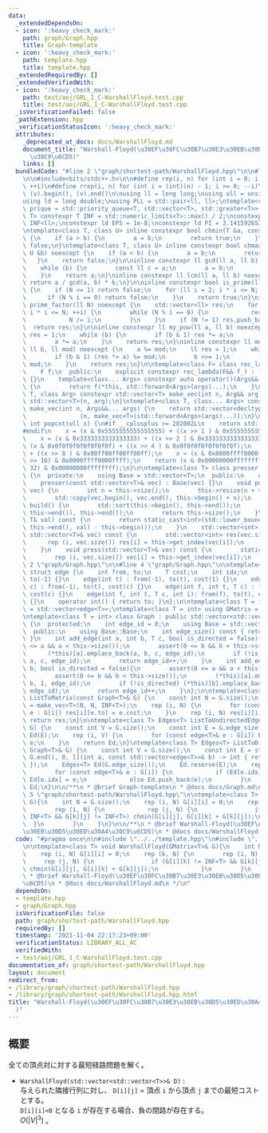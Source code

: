 ```yaml
---
data:
  _extendedDependsOn:
  - icon: ':heavy_check_mark:'
    path: graph/Graph.hpp
    title: Graph-template
  - icon: ':heavy_check_mark:'
    path: template.hpp
    title: template.hpp
  _extendedRequiredBy: []
  _extendedVerifiedWith:
  - icon: ':heavy_check_mark:'
    path: test/aoj/GRL_1_C-WarshallFloyd.test.cpp
    title: test/aoj/GRL_1_C-WarshallFloyd.test.cpp
  _isVerificationFailed: false
  _pathExtension: hpp
  _verificationStatusIcon: ':heavy_check_mark:'
  attributes:
    _deprecated_at_docs: docs/WarshallFloyd.md
    document_title: "Warshall-Floyd(\u30EF\u30FC\u30B7\u30E3\u30EB\u30D5\u30ED\u30A4\
      \u30C9\u6CD5)"
    links: []
  bundledCode: "#line 2 \"graph/shortest-path/WarshallFloyd.hpp\"\n\n#line 2 \"template.hpp\"\
    \n\n#include<bits/stdc++.h>\n\n#define rep(i, n) for (int i = 0; i < (int)(n);\
    \ ++i)\n#define rrep(i, n) for (int i = (int)(n) - 1; i >= 0; --i)\n#define all(v)\
    \ (v).begin(), (v).end()\n\nusing ll = long long;\nusing ull = unsigned long long;\n\
    using ld = long double;\nusing PLL = std::pair<ll, ll>;\ntemplate<class T> using\
    \ prique = std::priority_queue<T, std::vector<T>, std::greater<T>>;\n\ntemplate<class\
    \ T> constexpr T INF = std::numeric_limits<T>::max() / 2;\nconstexpr ll inf =\
    \ INF<ll>;\nconstexpr ld EPS = 1e-8;\nconstexpr ld PI = 3.1415926535897932384626;\n\
    \ntemplate<class T, class U> inline constexpr bool chmin(T &a, const U &b) noexcept\
    \ {\n    if (a > b) {\n        a = b;\n        return true;\n    }\n    return\
    \ false;\n}\ntemplate<class T, class U> inline constexpr bool chmax(T &a, const\
    \ U &b) noexcept {\n    if (a < b) {\n        a = b;\n        return true;\n \
    \   }\n    return false;\n}\n\ninline constexpr ll gcd(ll a, ll b) noexcept {\n\
    \    while (b) {\n        const ll c = a;\n        a = b;\n        b = c % b;\n\
    \    }\n    return a;\n}\ninline constexpr ll lcm(ll a, ll b) noexcept {\n   \
    \ return a / gcd(a, b) * b;\n}\n\ninline constexpr bool is_prime(ll N) noexcept\
    \ {\n    if (N <= 1) return false;\n    for (ll i = 2; i * i <= N; ++i) {\n  \
    \      if (N % i == 0) return false;\n    }\n    return true;\n}\ninline std::vector<ll>\
    \ prime_factor(ll N) noexcept {\n    std::vector<ll> res;\n    for (ll i = 2;\
    \ i * i <= N; ++i) {\n        while (N % i == 0) {\n            res.push_back(i);\n\
    \            N /= i;\n        }\n    }\n    if (N != 1) res.push_back(N);\n  \
    \  return res;\n}\n\ninline constexpr ll my_pow(ll a, ll b) noexcept {\n    ll\
    \ res = 1;\n    while (b) {\n        if (b & 1) res *= a;\n        b >>= 1;\n\
    \        a *= a;\n    }\n    return res;\n}\ninline constexpr ll mod_pow(ll a,\
    \ ll b, ll mod) noexcept {\n    a %= mod;\n    ll res = 1;\n    while (b) {\n\
    \        if (b & 1) (res *= a) %= mod;\n        b >>= 1;\n        (a *= a) %=\
    \ mod;\n    }\n    return res;\n}\n\ntemplate<class F> class rec_lambda {\n  private:\n\
    \    F f;\n  public:\n    explicit constexpr rec_lambda(F&& f_) : f(std::forward<F>(f_))\
    \ {}\n    template<class... Args> constexpr auto operator()(Args&&... args) const\
    \ {\n        return f(*this, std::forward<Args>(args)...);\n    }\n};\n\ntemplate<class\
    \ T, class Arg> constexpr std::vector<T> make_vec(int n, Arg&& arg) {\n    return\
    \ std::vector<T>(n, arg);\n}\ntemplate<class T, class... Args> constexpr auto\
    \ make_vec(int n, Args&&... args) {\n    return std::vector<decltype(make_vec<T>(args...))>\n\
    \               (n, make_vec<T>(std::forward<Args>(args)...));\n}\n\ninline constexpr\
    \ int popcnt(ull x) {\n#if __cplusplus >= 202002L\n    return std::popcount(x);\n\
    #endif\n    x = (x & 0x5555555555555555) + ((x >> 1 ) & 0x5555555555555555);\n\
    \    x = (x & 0x3333333333333333) + ((x >> 2 ) & 0x3333333333333333);\n    x =\
    \ (x & 0x0f0f0f0f0f0f0f0f) + ((x >> 4 ) & 0x0f0f0f0f0f0f0f0f);\n    x = (x & 0x00ff00ff00ff00ff)\
    \ + ((x >> 8 ) & 0x00ff00ff00ff00ff);\n    x = (x & 0x0000ffff0000ffff) + ((x\
    \ >> 16) & 0x0000ffff0000ffff);\n    return (x & 0x00000000ffffffff) + ((x >>\
    \ 32) & 0x00000000ffffffff);\n}\n\ntemplate<class T> class presser : public std::vector<T>\
    \ {\n  private:\n    using Base = std::vector<T>;\n  public:\n    using Base::Base;\n\
    \    presser(const std::vector<T>& vec) : Base(vec) {}\n    void push(const std::vector<T>&\
    \ vec) {\n        int n = this->size();\n        this->resize(n + vec.size());\n\
    \        std::copy(vec.begin(), vec.end(), this->begin() + n);\n    }\n    int\
    \ build() {\n        std::sort(this->begin(), this->end());\n        this->erase(std::unique(this->begin(),\
    \ this->end()), this->end());\n        return this->size();\n    }\n    int get_index(const\
    \ T& val) const {\n        return static_cast<int>(std::lower_bound(this->begin(),\
    \ this->end(), val) - this->begin());\n    }\n    std::vector<int> pressed(const\
    \ std::vector<T>& vec) const {\n        std::vector<int> res(vec.size());\n  \
    \      rep (i, vec.size()) res[i] = this->get_index(vec[i]);\n        return res;\n\
    \    }\n    void press(std::vector<T>& vec) const {\n        static_assert(std::is_integral<T>::value);\n\
    \        rep (i, vec.size()) vec[i] = this->get_index(vec[i]);\n    }\n};\n#line\
    \ 2 \"graph/Graph.hpp\"\n\n#line 4 \"graph/Graph.hpp\"\n\ntemplate<class T = int>\
    \ struct edge {\n    int from, to;\n    T cost;\n    int idx;\n    edge() : from(-1),\
    \ to(-1) {}\n    edge(int t) : from(-1), to(t), cost(1) {}\n    edge(int t, T\
    \ c) : from(-1), to(t), cost(c) {}\n    edge(int f, int t, T c) : from(f), to(t),\
    \ cost(c) {}\n    edge(int f, int t, T c, int i): from(f), to(t), cost(c), idx(i)\
    \ {}\n    operator int() { return to; }\n};\n\ntemplate<class T = int> using Edges\
    \ = std::vector<edge<T>>;\ntemplate<class T = int> using GMatrix = std::vector<std::vector<T>>;\n\
    \ntemplate<class T = int> class Graph : public std::vector<std::vector<edge<T>>>\
    \ {\n  protected:\n    int edge_id = 0;\n    using Base = std::vector<std::vector<edge<T>>>;\n\
    \  public:\n    using Base::Base;\n    int edge_size() const { return edge_id;\
    \ }\n    int add_edge(int a, int b, T c, bool is_directed = false){\n        assert(0\
    \ <= a && a < this->size());\n        assert(0 <= b && b < this->size());\n  \
    \      (*this)[a].emplace_back(a, b, c, edge_id);\n        if (!is_directed) (*this)[b].emplace_back(b,\
    \ a, c, edge_id);\n        return edge_id++;\n    }\n    int add_edge(int a, int\
    \ b, bool is_directed = false){\n        assert(0 <= a && a < this->size());\n\
    \        assert(0 <= b && b < this->size());\n        (*this)[a].emplace_back(a,\
    \ b, 1, edge_id);\n        if (!is_directed) (*this)[b].emplace_back(b, a, 1,\
    \ edge_id);\n        return edge_id++;\n    }\n};\n\ntemplate<class T> GMatrix<T>\
    \ ListToMatrix(const Graph<T>& G) {\n    const int N = G.size();\n    auto res\
    \ = make_vec<T>(N, N, INF<T>);\n    rep (i, N) {\n        for (const edge<T>&\
    \ e : G[i]) res[i][e.to] = e.cost;\n    }\n    rep (i, N) res[i][i] = 0;\n   \
    \ return res;\n}\n\ntemplate<class T> Edges<T> ListToUndirectedEdges(const Graph<T>&\
    \ G) {\n    const int V = G.size();\n    const int E = G.edge_size();\n    Edges<T>\
    \ Ed(E);\n    rep (i, V) {\n        for (const edge<T>& e : G[i]) Ed[e.idx] =\
    \ e;\n    }\n    return Ed;\n}\ntemplate<class T> Edges<T> ListToDirectedEdges(const\
    \ Graph<T>& G) {\n    const int V = G.size();\n    const int E = std::accumulate(G.begin(),\
    \ G.end(), 0, [](int a, const std::vector<edge<T>>& b) -> int { return a + b.size();\
    \ });\n    Edges<T> Ed(G.edge_size());\n    Ed.reserve(E);\n    rep (i, V) {\n\
    \        for (const edge<T>& e : G[i]) {\n            if (Ed[e.idx].to == -1)\
    \ Ed[e.idx] = e;\n            else Ed.push_back(e);\n        }\n    }\n    return\
    \ Ed;\n}\n\n/**\n * @brief Graph-template\n * @docs docs/Graph.md\n */\n#line\
    \ 5 \"graph/shortest-path/WarshallFloyd.hpp\"\n\ntemplate<class T> void WarshallFloyd(GMatrix<T>&\
    \ G){\n    int N = G.size();\n    rep (i, N) G[i][i] = 0;\n    rep (k, N) {\n\
    \        rep (i, N) {\n            rep (j, N) {\n                if (G[i][k] !=\
    \ INF<T> && G[k][j] != INF<T>) chmin(G[i][j], G[i][k] + G[k][j]);\n          \
    \  }\n        }\n    }\n}\n\n/**\n * @brief Warshall-Floyd(\u30EF\u30FC\u30B7\u30E3\
    \u30EB\u30D5\u30ED\u30A4\u30C9\u6CD5)\n * @docs docs/WarshallFloyd.md\n */\n"
  code: "#pragma once\n\n#include \"../../template.hpp\"\n#include \"../Graph.hpp\"\
    \n\ntemplate<class T> void WarshallFloyd(GMatrix<T>& G){\n    int N = G.size();\n\
    \    rep (i, N) G[i][i] = 0;\n    rep (k, N) {\n        rep (i, N) {\n       \
    \     rep (j, N) {\n                if (G[i][k] != INF<T> && G[k][j] != INF<T>)\
    \ chmin(G[i][j], G[i][k] + G[k][j]);\n            }\n        }\n    }\n}\n\n/**\n\
    \ * @brief Warshall-Floyd(\u30EF\u30FC\u30B7\u30E3\u30EB\u30D5\u30ED\u30A4\u30C9\
    \u6CD5)\n * @docs docs/WarshallFloyd.md\n */\n"
  dependsOn:
  - template.hpp
  - graph/Graph.hpp
  isVerificationFile: false
  path: graph/shortest-path/WarshallFloyd.hpp
  requiredBy: []
  timestamp: '2021-11-04 22:17:23+09:00'
  verificationStatus: LIBRARY_ALL_AC
  verifiedWith:
  - test/aoj/GRL_1_C-WarshallFloyd.test.cpp
documentation_of: graph/shortest-path/WarshallFloyd.hpp
layout: document
redirect_from:
- /library/graph/shortest-path/WarshallFloyd.hpp
- /library/graph/shortest-path/WarshallFloyd.hpp.html
title: "Warshall-Floyd(\u30EF\u30FC\u30B7\u30E3\u30EB\u30D5\u30ED\u30A4\u30C9\u6CD5\
  )"
---
```

## 概要

全ての頂点対に対する最短経路問題を解く。

- `WarshallFloyd(std::vector<std::vector<T>>& D)` :  
与えられた隣接行列に対し、 `D[i][j]` = 頂点 `i` から頂点 `j` までの最短コストとする。  
`D[i][i]<0` となる `i` が存在する場合、負の閉路が存在する。  
$O(|V|^3)$ 。
